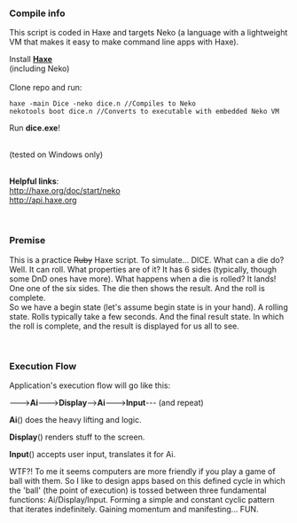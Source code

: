 ### Compile info ###

This script is coded in Haxe and targets Neko (a language with a  lightweight VM that makes it easy to make command line apps with Haxe). 


Install **[Haxe](http://haxe.org/download)**<br />(including Neko)<br /><br />
Clone repo and run: 


    haxe -main Dice -neko dice.n //Compiles to Neko
    nekotools boot dice.n //Converts to executable with embedded Neko VM
    


Run **dice.exe**! 


<br />
(tested on Windows only)
<br /><br />

**Helpful links**: <br />
http://haxe.org/doc/start/neko<br />
http://api.haxe.org


<br />



### Premise ###
This is a practice <del>Ruby</del> Haxe script.  To simulate... DICE. 
What can a die do?  Well. It can roll. 
What properties are of it?  It has 6 sides (typically, though some DnD ones have more).
What happens when a die is rolled?  It lands!  One one of the six sides.
The die then shows the result.  And the roll is complete.  
So we have a begin state (let's assume begin state is in your hand).
A rolling state.  Rolls typically take a few seconds. 
And the final result state.  In which the roll is complete, and the result is displayed for us all to see. 

<br />

### Execution Flow ###

Application's execution flow will go like this: 

--->**Ai**--->**Display**-->**Ai**--->**Input**--- (and repeat)

**Ai**() does the heavy lifting and logic. 

**Display**() renders stuff to the screen. 

**Input**() accepts user input, translates it for Ai. 

WTF?! To me it seems computers are more friendly if you play a game of ball with them. So I like to design apps based on this defined cycle in which the 'ball' (the point of execution) is tossed between three fundamental functions: Ai/Display/Input. Forming a simple and constant cyclic pattern that iterates indefinitely.  Gaining momentum and manifesting... FUN.



